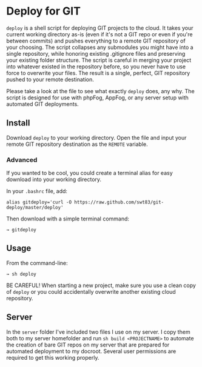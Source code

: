 # Deploy for GIT #

``deploy`` is a shell script for deploying GIT projects to the cloud.  It takes your current working directory as-is (even if it's not a GIT repo or even if you're between commits) and pushes everything to a remote GIT repository of your choosing.  The script collapses any submodules you might have into a single repository, while honoring existing .gitignore files and preserving your existing folder structure.  The script is careful in merging your project into whatever existed in the repository before, so you never have to use force to overwrite your files.  The result is a single, perfect, GIT repository pushed to your remote destination.

Please take a look at the file to see what exactly ``deploy`` does, any why.  The script is designed for use with phpFog, AppFog, or any server setup with automated GIT deployments.

## Install ##

Download ``deploy`` to your working directory. Open the file and input your remote GIT repository destination as the ``REMOTE`` variable.

### Advanced ###

If you wanted to be cool, you could create a terminal alias for easy download into your working directory.

In your ``.bashrc`` file, add:

```
alias gitdeploy='curl -O https://raw.github.com/swt83/git-deploy/master/deploy'
```

Then download with a simple terminal command:

```
→ gitdeploy
```

## Usage ##

From the command-line:

```
→ sh deploy
```

BE CAREFUL! When starting a new project, make sure you use a clean copy of ``deploy`` or you could accidentally overwrite another existing cloud repository.

## Server ##

In the ``server`` folder I've included two files I use on my server.  I copy them both to my server homefolder and run ``sh build <PROJECTNAME>`` to automate the creation of bare GIT repos on my server that are prepared for automated deployment to my docroot. Several user permissions are required to get this working properly.